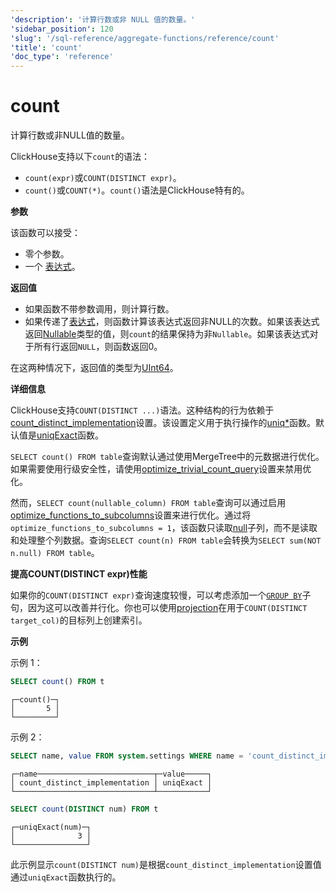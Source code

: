 ```yaml
---
'description': '计算行数或非 NULL 值的数量。'
'sidebar_position': 120
'slug': '/sql-reference/aggregate-functions/reference/count'
'title': 'count'
'doc_type': 'reference'
---
```



# count

计算行数或非NULL值的数量。

ClickHouse支持以下`count`的语法：

- `count(expr)`或`COUNT(DISTINCT expr)`。
- `count()`或`COUNT(*)`。`count()`语法是ClickHouse特有的。

**参数**

该函数可以接受：

- 零个参数。
- 一个 [表达式](/sql-reference/syntax#expressions)。

**返回值**

- 如果函数不带参数调用，则计算行数。
- 如果传递了[表达式](/sql-reference/syntax#expressions)，则函数计算该表达式返回非NULL的次数。如果该表达式返回[Nullable](../../../sql-reference/data-types/nullable.md)类型的值，则`count`的结果保持为非`Nullable`。如果该表达式对于所有行返回`NULL`，则函数返回0。

在这两种情况下，返回值的类型为[UInt64](../../../sql-reference/data-types/int-uint.md)。

**详细信息**

ClickHouse支持`COUNT(DISTINCT ...)`语法。这种结构的行为依赖于[count_distinct_implementation](../../../operations/settings/settings.md#count_distinct_implementation)设置。该设置定义用于执行操作的[uniq*](/sql-reference/aggregate-functions/reference/uniq)函数。默认值是[uniqExact](/sql-reference/aggregate-functions/reference/uniqexact)函数。

`SELECT count() FROM table`查询默认通过使用MergeTree中的元数据进行优化。如果需要使用行级安全性，请使用[optimize_trivial_count_query](/operations/settings/settings#optimize_trivial_count_query)设置来禁用优化。

然而，`SELECT count(nullable_column) FROM table`查询可以通过启用[optimize_functions_to_subcolumns](/operations/settings/settings#optimize_functions_to_subcolumns)设置来进行优化。通过将`optimize_functions_to_subcolumns = 1`，该函数只读取[null](../../../sql-reference/data-types/nullable.md#finding-null)子列，而不是读取和处理整个列数据。查询`SELECT count(n) FROM table`会转换为`SELECT sum(NOT n.null) FROM table`。

**提高COUNT(DISTINCT expr)性能**

如果你的`COUNT(DISTINCT expr)`查询速度较慢，可以考虑添加一个[`GROUP BY`](/sql-reference/statements/select/group-by)子句，因为这可以改善并行化。你也可以使用[projection](../../../sql-reference/statements/alter/projection.md)在用于`COUNT(DISTINCT target_col)`的目标列上创建索引。

**示例**

示例 1：

```sql
SELECT count() FROM t
```

```text
┌─count()─┐
│       5 │
└─────────┘
```

示例 2：

```sql
SELECT name, value FROM system.settings WHERE name = 'count_distinct_implementation'
```

```text
┌─name──────────────────────────┬─value─────┐
│ count_distinct_implementation │ uniqExact │
└───────────────────────────────┴───────────┘
```

```sql
SELECT count(DISTINCT num) FROM t
```

```text
┌─uniqExact(num)─┐
│              3 │
└────────────────┘
```

此示例显示`count(DISTINCT num)`是根据`count_distinct_implementation`设置值通过`uniqExact`函数执行的。
